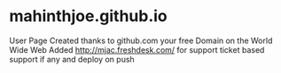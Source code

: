 mahinthjoe.github.io
====================

User Page Created thanks to github.com your free Domain on the World Wide Web
Added http://mjac.freshdesk.com/ for support ticket based support if any and deploy on push
